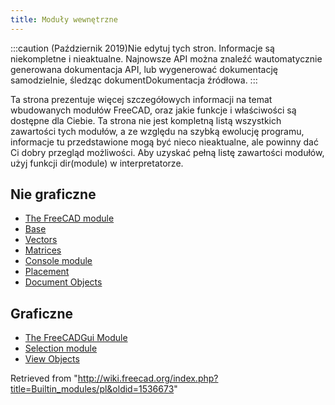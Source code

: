 ```yaml
---
title: Moduły wewnętrzne
---
```

:::caution
(Październik 2019)Nie edytuj tych stron. Informacje są niekompletne i nieaktualne. Najnowsze API można znaleźć wautomatycznie generowana dokumentacja API, lub wygenerować dokumentację samodzielnie, śledząc dokumentDokumentacja źródłowa.
:::

Ta strona prezentuje więcej szczegółowych informacji na temat wbudowanych modułów FreeCAD, oraz jakie funkcje i właściwości są dostępne dla Ciebie. Ta strona nie jest kompletną listą wszystkich zawartości tych modułów, a ze względu na szybką ewolucję programu, informacje tu przedstawione mogą być nieco nieaktualne, ale powinny dać Ci dobry przegląd możliwości. Aby uzyskać pełną listę zawartości modułów, użyj funkcji dir(module) w interpretatorze.

## Nie graficzne

* [The FreeCAD module](/FreeCAD_API/pl "FreeCAD API/pl")
* [Base](/Base_API/pl "Base API/pl")
* [Vectors](/Vector_API/pl "Vector API/pl")
* [Matrices](/Matrix_API/pl "Matrix API/pl")
* [Console module](/Console_API/pl "Console API/pl")
* [Placement](/Placement_API/pl "Placement API/pl")
* [Document Objects](/Object_API/pl "Object API/pl")

## Graficzne

* [The FreeCADGui Module](/FreeCADGui_API/pl "FreeCADGui API/pl")
* [Selection module](/Selection_API/pl "Selection API/pl")
* [View Objects](/ViewObject_API/pl "ViewObject API/pl")

Retrieved from "<http://wiki.freecad.org/index.php?title=Builtin_modules/pl&oldid=1536673>"